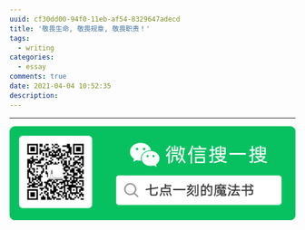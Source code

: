 ```yaml
---
uuid: cf30dd00-94f0-11eb-af54-8329647adecd
title: '敬畏生命, 敬畏规章, 敬畏职责！'
tags:
  - writing
categories:
  - essay
comments: true
date: 2021-04-04 10:52:35
description:
---
```



<!--more-->
<!-- 1. 发布前：删除草稿的 uuid -->
<!-- 2. 发布后：补充tag，category -->


---  
![20200131220947.png](images/leunggeorge.github.io-image-9.png)
